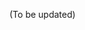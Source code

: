 (To be updated)

<!-- https://www.freecodecamp.org/news/build-a-screenshot-capture-api-using-terraform-aws-api-gateway-and-aws-lambda/
https://medium.com/onfido-tech/aws-api-gateway-with-terraform-7a2bebe8b68f
https://learn.hashicorp.com/tutorials/terraform/lambda-api-gateway?in=terraform/aws
https://registry.terraform.io/providers/hashicorp/aws/latest/docs
https://registry.terraform.io/providers/hashicorp/aws/latest/docs/guides/custom-service-endpoints#localstack
https://awstip.com/run-and-test-aws-api-gateway-and-lambda-locally-localstack-terraform-efc91d8f1840 -->
